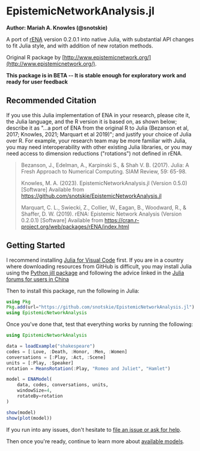 # EpistemicNetworkAnalysis.jl

**Author: Mariah A. Knowles (@snotskie)**

A port of [rENA](https://rdrr.io/cran/rENA/) version 0.2.0.1 into native Julia, with substantial API changes to fit Julia style, and with addition of new rotation methods.

Original R package by [http://www.epistemicnetwork.org/](http://www.epistemicnetwork.org/).

**This package is in BETA -- It is stable enough for exploratory work and ready for user feedback**

## Recommended Citation

If you use this Julia implementation of ENA in your research, please cite it, the Julia language, and the R version it is based on, as shown below; describe it as "...a port of ENA from the original R to Julia (Bezanson et al, 2017; Knowles, 2021; Marquart et al 2019)"; and justify your choice of Julia over R. For example, your research team may be more familiar with Julia, you may need interoperability with other existing Julia libraries, or you may need access to dimension reductions ("rotations") not defined in rENA.

> Bezanson, J., Edelman, A., Karpinski S., & Shah V. B. (2017). Julia: A Fresh Approach to Numerical Computing. SIAM Review, 59: 65-98.
> 
> Knowles, M. A. (2023). EpistemicNetworkAnalysis.jl (Version 0.5.0) \[Software\] Available from https://github.com/snotskie/EpistemicNetworkAnalysis.jl
> 
> Marquart, C. L., Swiecki, Z., Collier, W., Eagan, B., Woodward, R., & Shaffer, D. W. (2019). rENA: Epistemic Network Analysis (Version 0.2.0.1) \[Software\] Available from https://cran.r-project.org/web/packages/rENA/index.html

## Getting Started

I recommend installing [Julia for Visual Code](https://code.visualstudio.com/docs/languages/julia) first. If you are in a country where downloading resources from GitHub is difficult, you may install Julia using the [Python jill package](https://pypi.org/project/jill/) and following the advice linked in the [Julia forums for users in China](https://discourse.julialang.org/t/why-is-it-so-hard-to-install-packages-in-julia-from-china/87566)

Then to install this package, run the following in Julia:

```julia
using Pkg
Pkg.add(url="https://github.com/snotskie/EpistemicNetworkAnalysis.jl")
using EpistemicNetworkAnalysis
```

Once you've done that, test that everything works by running the following:

```julia
using EpistemicNetworkAnalysis

data = loadExample("shakespeare")
codes = [:Love, :Death, :Honor, :Men, :Women]
conversations = [:Play, :Act, :Scene]
units = [:Play, :Speaker]
rotation = MeansRotation(:Play, "Romeo and Juliet", "Hamlet")

model = ENAModel(
    data, codes, conversations, units,
    windowSize=4,
    rotateBy=rotation
)

show(model)
show(plot(model))
```

If you run into any issues, don't hesitate to [file an issue or ask for help](https://github.com/snotskie/EpistemicNetworkAnalysis.jl/issues).

Then once you're ready, continue to learn more about [available models](https://snotskie.github.io/EpistemicNetworkAnalysis.jl/latest/models/).
